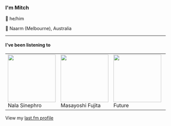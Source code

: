 <article><h3>I&#x27;m Mitch</h3><section><p>👨 he/him</p><p>📍 Naarm (Melbourne), Australia</p></section><hr/><section><h4>I&#x27;ve been listening to</h4><table><tbody><td><img src="https://lastfm.freetls.fastly.net/i/u/174s/f208c5b5995f360cb0a492880372f0fd.png" height="150px" alt="" role="presentation"/><br/>Nala Sinephro</td><td><img src="https://lastfm.freetls.fastly.net/i/u/174s/28285a9f62513e9a7d37d1501e2c612e.png" height="150px" alt="" role="presentation"/><br/>Masayoshi Fujita</td><td><img src="https://lastfm.freetls.fastly.net/i/u/174s/221d53768d47338692fa9fc60b6a6b26.png" height="150px" alt="" role="presentation"/><br/>Future</td><td><img src="https://lastfm.freetls.fastly.net/i/u/174s/3d7b04cb4ee247c5c7cbc1fcce72b281.png" height="150px" alt="" role="presentation"/><br/>Courtney Barnett</td><td><img src="https://lastfm.freetls.fastly.net/i/u/174s/b191ce2414c483b3372d439d9bf91786.png" height="150px" alt="" role="presentation"/><br/>Bengalfuel</td></tbody></table><span>View my <a href="https://www.last.fm/user/my-slab">last.fm profile</a></span></section></article>